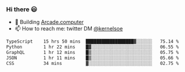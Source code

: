 ### Hi there 😃

- 🔨 Building [Arcade.computer](https://arcade.computer)
- 📫 How to reach me: twitter DM [@kernelsoe](https://twitter.com/kernelsoe)

<!--START_SECTION:waka-->

```txt
TypeScript    15 hrs 50 mins  ██████████████████▓░░░░░░   75.14 %
Python        1 hr 22 mins    █▓░░░░░░░░░░░░░░░░░░░░░░░   06.55 %
GraphQL       1 hr 12 mins    █▒░░░░░░░░░░░░░░░░░░░░░░░   05.75 %
JSON          1 hr 11 mins    █▒░░░░░░░░░░░░░░░░░░░░░░░   05.66 %
CSS           34 mins         ▓░░░░░░░░░░░░░░░░░░░░░░░░   02.75 %
```

<!--END_SECTION:waka-->
